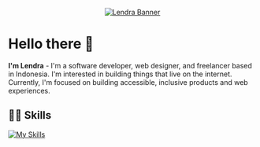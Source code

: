 <p align="center">
  <a href="https://github.com/lendradxx">
    <picture>
      <source media="(prefers-color-scheme: dark)" srcset="https://github.com/lendradxx/lendradxx/blob/master/assets/banner-dark.png">
      <img alt="Lendra Banner" src="https://github.com/lendradxx/lendradxx/blob/master/assets/banner-light.png">
    </picture>
  </a>
</p>

# Hello there 👋

<b>I'm Lendra</b> - I'm a software developer, web designer, and freelancer based in Indonesia. I'm interested in building things that live on the internet. Currently, I'm focused on building accessible, inclusive products and web experiences.

## 👨‍💻 Skills

[![My Skills](https://skillicons.dev/icons?i=js,html,css,linux,git,github)](https://github.com/lendradxx)
